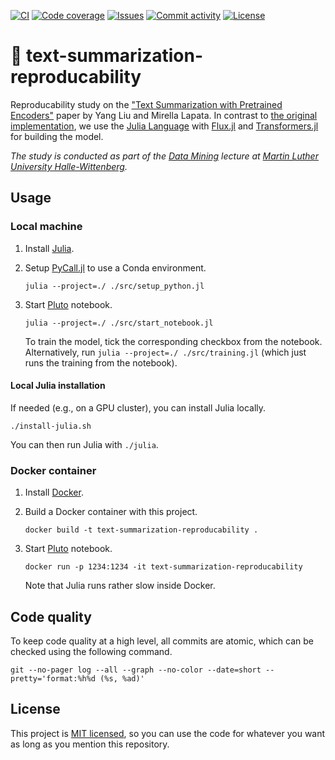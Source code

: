[![CI](https://img.shields.io/github/workflow/status/heinrichreimer/text-summarization-reproducability/CI?style=flat-square)](https://github.com/heinrichreimer/text-summarization-reproducability/actions?query=workflow%3A"CI")
[![Code coverage](https://img.shields.io/codecov/c/github/heinrichreimer/text-summarization-reproducability?style=flat-square)](https://codecov.io/github/heinrichreimer/text-summarization-reproducability/)
[![Issues](https://img.shields.io/github/issues/heinrichreimer/text-summarization-reproducability?style=flat-square)](https://github.com/heinrichreimer/text-summarization-reproducability/issues)
[![Commit activity](https://img.shields.io/github/commit-activity/m/heinrichreimer/text-summarization-reproducability?style=flat-square)](https://github.com/heinrichreimer/text-summarization-reproducability/commits)
[![License](https://img.shields.io/github/license/heinrichreimer/text-summarization-reproducability?style=flat-square)](LICENSE)

# 📝 text-summarization-reproducability

Reproducability study on the ["Text Summarization with Pretrained Encoders"](https://doi.org/10.18653/v1/D19-1387) paper
by Yang Liu and Mirella Lapata. In contrast to [the original implementation](https://github.com/nlpyang/PreSumm), we use
the [Julia Language](https://julialang.org/) with [Flux.jl](https://fluxml.ai/)
and [Transformers.jl](https://github.com/chengchingwen/Transformers.jl) for building the model.

_The study is conducted as part of
the [Data Mining](https://www.informatik.uni-halle.de/arbeitsgruppen/dbs/lehre/2757674_2757760/) lecture
at [Martin Luther University Halle-Wittenberg](https://uni-halle.de)._

## Usage

### Local machine

1. Install [Julia](https://julialang.org/downloads/).
1. Setup [PyCall.jl](https://github.com/JuliaPy/PyCall.jl) to use a Conda environment.

    ```shell script
    julia --project=./ ./src/setup_python.jl
    ```

1. Start [Pluto](https://github.com/fonsp/Pluto.jl) notebook.

    ```shell script
    julia --project=./ ./src/start_notebook.jl
    ```

    To train the model, tick the corresponding checkbox from the notebook.
    Alternatively, run `julia --project=./ ./src/training.jl` (which just runs the training from the notebook).

#### Local Julia installation

If needed (e.g., on a GPU cluster), you can install Julia locally.

```shell script
./install-julia.sh
```

You can then run Julia with `./julia`.

### Docker container

1. Install [Docker](https://docs.docker.com/get-docker/).
1. Build a Docker container with this project.

    ```shell script
    docker build -t text-summarization-reproducability .
    ```

1. Start [Pluto](https://github.com/fonsp/Pluto.jl) notebook.

    ```shell script
    docker run -p 1234:1234 -it text-summarization-reproducability
    ```

   Note that Julia runs rather slow inside Docker.

## Code quality

To keep code quality at a high level, all commits are atomic, which can be checked using the following command.

```shell script
git --no-pager log --all --graph --no-color --date=short --pretty='format:%h%d (%s, %ad)'
```

## License

This project is [MIT licensed](LICENSE), so you can use the code for whatever you want as long as you mention this
repository.

